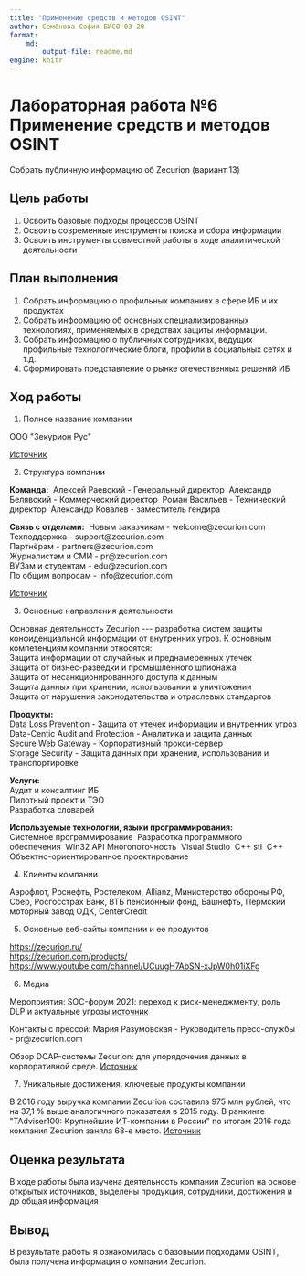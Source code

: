 ```yaml
---
title: "Применение средств и методов OSINT"
author: Семёнова София БИСО-03-20
format: 
    md:
        output-file: readme.md
engine: knitr
---
```


# Лабораторная работа №6 Применение средств и методов OSINT

Собрать публичную информацию об Zecurion (вариант 13)

## Цель работы

1.  Освоить базовые подходы процессов OSINT
2.  Освоить современные инструменты поиска и сбора информации
3.  Освоить инструменты совместной работы в ходе аналитической деятельности

## План выполнения

1.  Собрать информацию о профильных компаниях в сфере ИБ и их продуктах
2.  Собрать информацию об основных специализированных технологиях, применяемых в средствах защиты информации.
3.  Собрать информацию о публичных сотрудниках, ведущих профильные технологические блоги, профили в социальных сетях и т.д.
4.  Сформировать представление о рынке отечественных решений ИБ

## Ход работы

1.  Полное название компании

ООО "Зекурион Рус"

[Источник](https://www.rusprofile.ru/id/5887776)

2.  Структура компании

**Команда:**  Алексей Раевский - Генеральный директор  Александр Белявский - Коммерческий директор  Роман Васильев - Технический директор  Александр Ковалев - заместитель гендира

**Связь с отделами:**  Новым заказчикам - welcome\@zecurion.com\
Техподдержка - support\@zecurion.com\
Партнёрам - partners\@zecurion.com\
Журналистам и СМИ - pr\@zecurion.com\
ВУЗам и студентам - edu\@zecurion.com\
По общим вопросам - info\@zecurion.com

[Источник](https://zecurion.ru/company/)

3.  Основные направления деятельности

Основная деятельность Zecurion --- разработка систем защиты конфиденциальной информации от внутренних угроз. К основным компетенциям компании относятся:\
Защита информации от случайных и преднамеренных утечек\
Защита от бизнес-разведки и промышленного шпионажа\
Защита от несанкционированного доступа к данным\
Защита данных при хранении, использовании и уничтожении\
Защита от нарушения законодательства и отраслевых стандартов

**Продукты:**\
Data Loss Prevention - Защита от утечек информации и внутренних угроз\
Data-Centic Audit and Protection - Аналитика и защита данных\
Secure Web Gateway - Корпоративный прокси-сервер\
Storage Security - Защита данных при хранении, использовании и транспортировке

**Услуги:**\
Аудит и консалтинг ИБ\
Пилотный проект и ТЭО\
Разработка словарей

**Используемые технологии, языки программирования:**\
Системное программирование  Разработка программного обеспечения  Win32 API Многопоточность  Visual Studio  C++ stl  C++  Объектно-ориентированное проектирование

4.  Клиенты компании

Аэрофлот, Роснефть, Ростелеком, Allianz, Министерство обороны РФ, Сбер, Росгосстрах Банк, ВТБ пенсионный фонд, Башнефть, Пермский моторный завод ОДК, CenterCredit

5.  Основные веб-сайты компании и ее продуктов

https://zecurion.ru/ \
https://zecurion.com/products/ \
https://www.youtube.com/channel/UCuugH7AbSN-xJpW0h01iXFg

6.  Медиа

Мероприятия: SOC-форум 2021: переход к риск-менеджменту, роль DLP и актуальные угрозы [источник](https://zecurion.ru/soc-forum-2021-perehod-k-risk-menedzhmentu-rol-dlp-i-aktualnye-ugrozy/)

Контакты с прессой: Мария Разумовская - Руководитель пресс-службы - pr\@zecurion.com

Обзор DCAP-системы Zecurion: для упорядочения данных в корпоративной среде. [Источник](https://www.it-world.ru/cionews/security/190168.html)

7.  Уникальные достижения, ключевые продукты компании

В 2016 году выручка компании Zecurion составила 975 млн рублей, что на 37,1 % выше аналогичного показателя в 2015 году. В ранкинге "TAdviser100: Крупнейшие ИТ-компании в России" по итогам 2016 года компания Zecurion заняла 68-е место. [Источник](https://www.tadviser.ru/index.php/Компания:Zecurion_(ранее_SecurIT))

## Оценка результата

В ходе работы была изучена деятельность компании Zecurion на основе открытых источников, выделены продукция, сотрудники, достижения и др общая информация

## Вывод

В результате работы я ознакомилась с базовыми подходами OSINT, была получена информация о компании Zecurion.